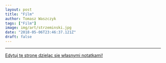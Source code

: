 ```yaml
---
layout: post
title: "Film"
author: Tomasz Waszczyk
tags: ["Film"]
image: img/art/strzeminski.jpg
date: "2018-05-06T23:46:37.121Z"
draft: false
---
```




---

<a href="https://github.com/TomaszWaszczyk/historia.waszczyk.com/edit/master/src/content/film.md" target="_blank">Edytuj tę stronę dzieląc się własnymi notatkami!</a>
